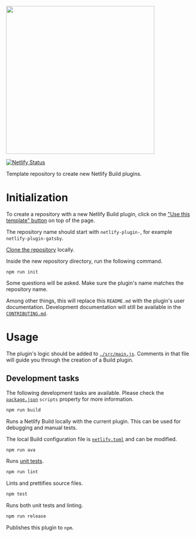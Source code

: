 <img src="static/logo.png" width="400"/><br>

[![Netlify Status](https://api.netlify.com/api/v1/badges/79deda3b-d696-4878-b15d-d9f3a862bdfc/deploy-status)](https://app.netlify.com/sites/awesome-swanson-e132b6/deploys)

Template repository to create new Netlify Build plugins.

# Initialization

To create a repository with a new Netlify Build plugin, click on the
["Use this template" button](https://github.com/netlify/build-plugin-template/generate)
on top of the page.

The repository name should start with `netlify-plugin-`, for example
`netlify-plugin-gatsby`.

[Clone the repository](https://help.github.com/en/github/creating-cloning-and-archiving-repositories/cloning-a-repository)
locally.

Inside the new repository directory, run the following command.

```
npm run init
```

Some questions will be asked. Make sure the plugin's name matches the repository
name.

Among other things, this will replace this `README.md` with the plugin's user
documentation. Development documentation will still be available in the
[`CONTRIBUTING.md`](/CONTRIBUTING.md#development-tasks).

# Usage

The plugin's logic should be added to [`./src/main.js`](/src/main.js). Comments
in that file will guide you through the creation of a Build plugin.

## Development tasks

The following development tasks are available. Please check the
[`package.json`](/package.json) `scripts` property for more information.

```bash
npm run build
```

Runs a Netlify Build locally with the current plugin. This can be used for
debugging and manual tests.

The local Build configuration file is [`netlify.toml`](/netlify.toml) and can be
modified.

```bash
npm run ava
```

Runs [unit tests](/test/main.js).

```bash
npm run lint
```

Lints and prettifies source files.

```bash
npm test
```

Runs both unit tests and linting.

```bash
npm run release
```

Publishes this plugin to `npm`.
